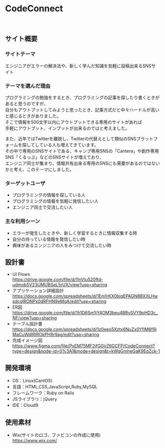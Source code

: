 # CodeConnect
​
## サイト概要
### サイトテーマ
<!--何を『目的』とし、どのような『分類』なのかを簡潔に書く-->
​エンジニアがエラーの解決法や、新しく学んだ知識を気軽に投稿出来るSNSサイト
### テーマを選んだ理由
<!--なぜこのようなテーマにしたかを説明する-->
 プログラミングの勉強をするとき、プログラミングの記事を探したり書くときがあると思うのですが、<br>
 自分もアウトプットしてみようと思ったとき、記事方式だと中々ハードルが高いと感じるときがありました。<br>
 そこで情報を500文字以内にアウトプットできる専用のサイトがあれば<br>
 手軽にアウトプット、インプットが出来るのではと考えました。<br>

 また、近年ではTwitterを離脱し、Twitterの代替えとして類似のSNSプラットフォームを探してしている人も増えてきています。<br>
 その中で専用のSNSサイトである、キャンプ専用SNSの「Cantera」や創作専用SNS「くるっぷ」などのSNSサイトが増えており、<br>
 エンジニア同士が集まり、情報共有出来る専用のSNSにも需要があるのではないかと考え、このテーマにしました。

### ターゲットユーザ
<!--誰に使ってもらうかを具体的に記載する-->
- プログラミングの情報を探している人
- プログラミングの情報を気軽に発信したい人
- エンジニア同士で交流したい人

### 主な利用シーン
<!--どのような時に使うのかの状況を記載すること-->
- エラーが発生したときや、新しく学習するときに情報収集する時
- 自分の持っている情報を発信したい時
- 興味があるエンジニアの人をみつけて交流したい時

## 設計書
<!--テーマを設定・提出する時点では不要です-->
- UI Flows <br>
https://drive.google.com/file/d/1InVIu520ftd-udmob5V23UMUBSeL5rUX/view?usp=sharing
- アプリケーション詳細設計<br>
https://docs.google.com/spreadsheets/d/1Em1rKX0biqEPAGN8BXXLHwsdcglRONPx0dRFHN9eMgA/edit?usp=sharing
- ER図<br>
https://drive.google.com/file/d/1h1D6Sm1jY4OM3beu4BBySVY9pHD3c_NF/view?usp=sharing
- テーブル設計書<br>
https://docs.google.com/spreadsheets/d/1z0eeo5Xztx6NuZx0YfIM6f9iMaCuWdIRIROkPH9r9ag/edit?usp=sharing
- 完成イメージ図 <br>
https://www.figma.com/file/PxEM75MF2jfGGirZtlGCFP/CodeConnect?type=design&node-id=0%3A1&mode=design&t=kWgGmheGaK9EqZck-1
## 開発環境
- OS：Linux(CantOS)
- 言語：HTML,CSS,JavaScript,Ruby,MySQL
- フレームワーク：Ruby on Rails
- JSライブラリ：jQuery
- IDE：Cloud9
​
## 使用素材
- Wix(サイトのロゴ、ファビコンの作成に使用)<br>
https://www.wix.com/